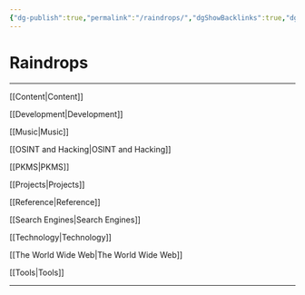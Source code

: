 ```yaml
---
{"dg-publish":true,"permalink":"/raindrops/","dgShowBacklinks":true,"dgShowLocalGraph":true}
---
```


# Raindrops

---

[[Content|Content]]

[[Development|Development]]

[[Music|Music]]

[[OSINT and Hacking|OSINT and Hacking]]

[[PKMS|PKMS]]

[[Projects|Projects]]

[[Reference|Reference]]

[[Search Engines|Search Engines]]

[[Technology|Technology]]

[[The World Wide Web|The World Wide Web]]

[[Tools|Tools]]

---